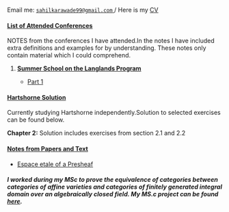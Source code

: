 Email me:  <a href='mailto:sahilkarawade99@gmail.com'> `sahilkarawade99@gmail.com` </a> / Here is my [CV](https://sahil-karawade.github.io/folder/CV.pdf)


#### <ins> List of Attended Conferences  </ins>
NOTES from the conferences I have attended.In the notes I have included extra definitions and examples for by understanding. These notes only contain material which I could comprehend.

1. <ins>**Summer School on the Langlands Program**</ins>

   * [Part 1](https://sahil-karawade.github.io/2022-07-09-Summer-School-of-Langlands-Program.html)

#### <ins> Hartshorne Solution </ins>
Currently studying Hartshorne independently.Solution to selected exercises can be found below.

**Chapter 2:** Solution includes exercises from section 2.1 and 2.2


#### <ins> Notes from Papers and Text</ins>
* [Espace etale of a Presheaf](https://sahil-karawade.github.io//folder/Espace%20etale%20of%20a%20Presheaf.pdf)

##### I worked during my MSc to prove the equivalence of categories between categories of affine varieties and categories of finitely generated integral domain over an algebraically closed field. My MS.c project can be found [here](https://sahil-karawade.github.io/folder/Sahil%20Karawade(203102010).pdf).
